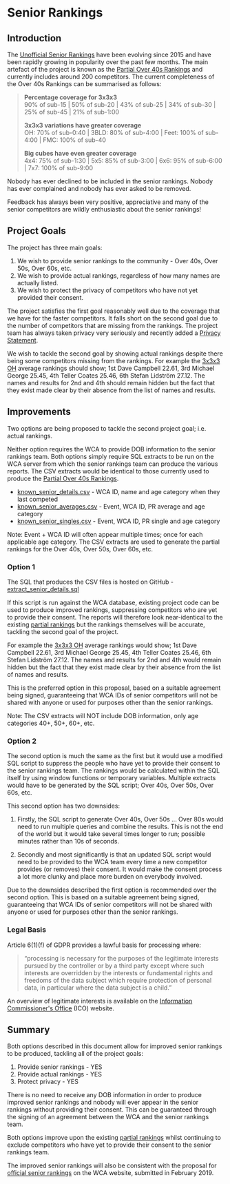 # Senior Rankings

## Introduction

The [Unofficial Senior Rankings](https://logiqx.github.io/wca-ipy/) have been evolving since 2015 and have been rapidly growing in popularity over the past few months. The main artefact of the project is known as the [Partial Over 40s Rankings](https://logiqx.github.io/wca-ipy/Partial_Rankings.html) and currently includes around 200 competitors. The current completeness of the Over 40s Rankings can be summarised as follows:

>**Percentage coverage for 3x3x3**  
>90% of sub-15 | 50% of sub-20 | 43% of sub-25 | 34% of sub-30 | 25% of sub-45 | 21% of sub-1:00  
>
>**3x3x3 variations have greater coverage**  
>OH: 70% of sub-0:40 | 3BLD: 80% of sub-4:00 | Feet: 100% of sub-4:00 | FMC: 100% of sub-40  
>
>**Big cubes have even greater coverage**  
>4x4: 75% of sub-1:30 | 5x5: 85% of sub-3:00 | 6x6: 95% of sub-6:00 | 7x7: 100% of sub-9:00

Nobody has ever declined to be included in the senior rankings. Nobody has ever complained and nobody has ever asked to be removed.

Feedback has always been very positive, appreciative and many of the senior competitors are wildly enthusiastic about the senior rankings!


## Project Goals

The project has three main goals:

1. We wish to provide senior rankings to the community - Over 40s, Over 50s, Over 60s, etc.
2. We wish to provide actual rankings, regardless of how many names are actually listed.
3. We wish to protect the privacy of competitors who have not yet provided their consent.

The  project satisfies the first goal reasonably well due to the coverage that we have for the faster competitors. It falls short on the second goal due to the number of competitors that are missing from the rankings. The project team has always taken privacy very seriously and recently added a [Privacy Statement](http://logiqx.github.io/wca-ipy/Privacy_Notice.html).

We wish to tackle the second goal by showing actual rankings despite there being some competitors missing from the rankings. For example the [3x3x3 OH](http://logiqx.github.io/wca-ipy/Partial_Rankings.html#averages) average rankings should show; 1st Dave Campbell 22.61, 3rd Michael George 25.45, 4th Teller Coates 25.46, 6th Stefan Lidström 27.12. The names and results for 2nd and 4th should remain hidden but the fact that they exist made clear by their absence from the list of names and results.


## Improvements

Two options are being proposed to tackle the second project goal; i.e. actual rankings.

Neither option requires the WCA to provide DOB information to the senior rankings team. Both options simply require SQL extracts to be run on the WCA server from which the senior rankings team can produce the various reports. The CSV extracts would be identical to those currently used to produce the [Partial Over 40s Rankings](http://logiqx.github.io/wca-ipy/Partial_Rankings.html).

* [known_senior_details.csv](https://github.com/Logiqx/wca-ipy/blob/master/data/public/extract/known_senior_details.csv) - WCA ID, name and age category when they last competed
* [known_senior_averages.csv](https://github.com/Logiqx/wca-ipy/blob/master/data/public/extract/known_senior_averages.csv) - Event, WCA ID, PR average and age category
* [known_senior_singles.csv](https://github.com/Logiqx/wca-ipy/blob/master/data/public/extract/known_senior_singles.csv) - Event, WCA ID, PR single and age category

Note: Event + WCA ID will often appear multiple times; once for each applicable age category. The CSV extracts are used to generate the partial rankings for the Over 40s, Over 50s, Over 60s, etc.

### Option 1

The SQL that produces the CSV files is hosted on GitHub - [extract_senior_details.sql](https://github.com/Logiqx/wca-ipy/blob/master/sql/extract_senior_details.sql)

If this script is run against the WCA database, existing project code can be used to produce improved rankings, suppressing competitors who are yet to provide their consent. The reports will therefore look near-identical to the existing [partial rankings](http://logiqx.github.io/wca-ipy/Partial_Rankings.html) but the rankings themselves will be accurate, tackling the second goal of the project.

For example the [3x3x3 OH](http://logiqx.github.io/wca-ipy/Partial_Rankings.html#averages) average rankings would show; 1st Dave Campbell 22.61, 3rd Michael George 25.45, 4th Teller Coates 25.46, 6th Stefan Lidström 27.12. The names and results for 2nd and 4th would remain hidden but the fact that they exist made clear by their absence from the list of names and results.

This is the preferred option in this proposal, based on a suitable agreement being signed, guaranteeing that WCA IDs of senior competitors will not be shared with anyone or used for purposes other than the senior rankings.

Note: The CSV extracts will NOT include DOB information, only age categories 40+, 50+, 60+, etc.

### Option 2

The second option is much the same as the first but it would use a modified SQL script to suppress the people who have yet to provide their consent to the senior rankings team. The rankings would be calculated within the SQL itself by using window functions or temporary variables. Multiple extracts would have to be generated by the SQL script; Over 40s, Over 50s, Over 60s, etc.

This second option has two downsides:

1. Firstly, the SQL script to generate Over 40s, Over 50s ... Over 80s would need to run multiple queries and combine the results. This is not the end of the world but it would take several times longer to run; possible minutes rather than 10s of seconds.

2. Secondly and most significantly is that an updated SQL script would need to be provided to the WCA team every time a new competitor provides (or removes) their consent. It would make the consent process a lot more clunky and place more burden on everybody involved.

Due to the downsides described the first option is recommended over the second option. This is based on a suitable agreement being signed, guaranteeing that WCA IDs of senior competitors will not be shared with anyone or used for purposes other than the senior rankings.

### Legal Basis

Article 6(1)(f) of GDPR provides a lawful basis for processing where:

>“processing is necessary for the purposes of the legitimate interests pursued by the controller or by a third party except where such interests are overridden by the interests or fundamental rights and freedoms of the data subject which require protection of personal data, in particular where the data subject is a child.”

An overview of legitimate interests is available on the [Information Commissioner's Office](https://ico.org.uk/for-organisations/guide-to-data-protection/guide-to-the-general-data-protection-regulation-gdpr/lawful-basis-for-processing/legitimate-interests/) (ICO) website.

## Summary

Both options described in this document allow for improved senior rankings to be produced, tackling all of the project goals:

1. Provide senior rankings - YES
2. Provide actual rankings - YES
3. Protect privacy - YES

There is no need to receive any DOB information in order to produce improved senior rankings and nobody will ever appear in the senior rankings without providing their consent. This can be guaranteed through the signing of an agreement between the WCA and the senior rankings team.

Both options improve upon the existing [partial rankings](http://logiqx.github.io/wca-ipy/Partial_Rankings.html) whilst continuing to exclude competitors who have yet to provide their consent to the senior rankings team.

The improved senior rankings will also be consistent with the proposal for [official senior rankings](https://logiqx.github.io/wca-ipy/WCA_Proposal.html) on the WCA website, submitted in February 2019.
